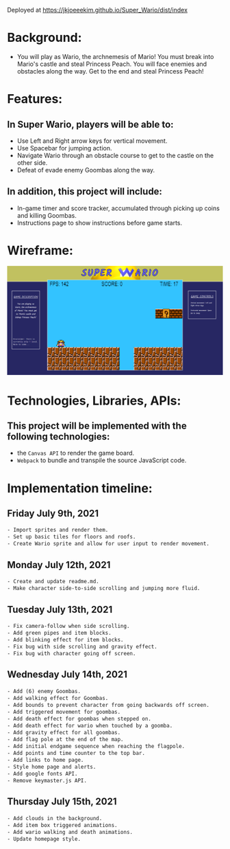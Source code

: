 Deployed at https://jkjoeeekim.github.io/Super_Wario/dist/index

# Background:
- You will play as Wario, the archnemesis of Mario! You must break into Mario's castle and steal Princess Peach. You will face enemies and obstacles along the way. Get to the end and steal Princess Peach!

# Features:
## In Super Wario, players will be able to:
  - Use Left and Right arrow keys for vertical movement.
  - Use Spacebar for jumping action.
  - Navigate Wario through an obstacle course to get to the castle on the other side.
  - Defeat of evade enemy Goombas along the way.

## In addition, this project will include:
  - In-game timer and score tracker, accumulated through picking up coins and killing Goombas.
  - Instructions page to show instructions before game starts.

# Wireframe:
![Alt text](./img/wireframeNew.png)

# Technologies, Libraries, APIs:
## This project will be implemented with the following technologies:
  - the `Canvas API` to render the game board.
  - `Webpack` to bundle and transpile the source JavaScript code.

# Implementation timeline:
  ## Friday July 9th, 2021
    - Import sprites and render them.
    - Set up basic tiles for floors and roofs.
    - Create Wario sprite and allow for user input to render movement.

  ## Monday July 12th, 2021
    - Create and update readme.md.
    - Make character side-to-side scrolling and jumping more fluid.

  ## Tuesday July 13th, 2021
    - Fix camera-follow when side scrolling.
    - Add green pipes and item blocks.
    - Add blinking effect for item blocks.
    - Fix bug with side scrolling and gravity effect.
    - Fix bug with character going off screen.

  ## Wednesday July 14th, 2021
    - Add (6) enemy Goombas.
    - Add walking effect for Goombas.
    - Add bounds to prevent character from going backwards off screen.
    - Add triggered movement for goombas.
    - Add death effect for goombas when stepped on.
    - Add death effect for wario when touched by a goomba.
    - Add gravity effect for all goombas.
    - Add flag pole at the end of the map.
    - Add initial endgame sequence when reaching the flagpole.
    - Add points and time counter to the top bar.
    - Add links to home page.
    - Style home page and alerts.
    - Add google fonts API.
    - Remove keymaster.js API.

  ## Thursday July 15th, 2021
    - Add clouds in the background.
    - Add item box triggered animations.
    - Add wario walking and death animations.
    - Update homepage style.